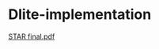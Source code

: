 # Dlite-implementation

[STAR final.pdf](https://github.com/Raj0102/DLITE-implementation/files/7016601/STAR.final.pdf)
